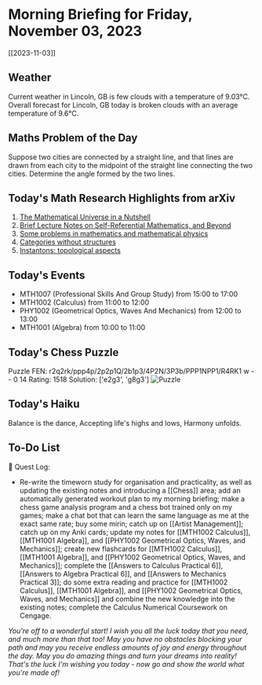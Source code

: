 # Morning Briefing for Friday, November 03, 2023
[[2023-11-03]]
## Weather
Current weather in Lincoln, GB is few clouds with a temperature of 9.03°C. Overall forecast for Lincoln, GB today is broken clouds with an average temperature of 9.6°C.
## Maths Problem of the Day
Suppose two cities are connected by a straight line, and that lines are drawn from each city to the midpoint of the straight line connecting the two cities. Determine the angle formed by the two lines.
## Today's Math Research Highlights from arXiv
1. [The Mathematical Universe in a Nutshell](http://arxiv.org/abs/math/0208009v1)
2. [Brief Lecture Notes on Self-Referential Mathematics, and Beyond](http://arxiv.org/abs/0905.0227v1)
3. [Some problems in mathematics and mathematical physics](http://arxiv.org/abs/2011.12141v2)
4. [Categories without structures](http://arxiv.org/abs/0907.5143v2)
5. [Instantons: topological aspects](http://arxiv.org/abs/math/0509348v1)
## Today's Events
- MTH1007 (Professional Skills And Group Study) from 15:00 to 17:00
- MTH1002 (Calculus) from 11:00 to 12:00
- PHY1002 (Geometrical Optics, Waves And Mechanics) from 12:00 to 13:00
- MTH1001 (Algebra) from 10:00 to 11:00
## Today's Chess Puzzle
Puzzle FEN: r2q2rk/ppp4p/2p2p1Q/2b1p3/4P2N/3P3b/PPP1NPP1/R4RK1 w - - 0 14
Rating: 1518
Solution: ['e2g3', 'g8g3']
![Puzzle](c:\Users\wills\Documents\GitHub\digital-garden\content\Morning%20Briefings\Puzzle%20(Friday,%20November%2003,%202023).svg)
## Today's Haiku
Balance is the dance,
Accepting life's highs and lows,
Harmony unfolds.
## To-Do List
📜 Quest Log:
  - Re-write the timeworn study for organisation and practicality, as well as updating the existing notes and introducing a [[Chess]] area; add an automatically generated workout plan to my morning briefing; make a chess game analysis program and a chess bot trained only on my games; make a chat bot that can learn the same language as me at the exact same rate; buy some mirin; catch up on [[Artist Management]]; catch up on my Anki cards; update my notes for [[MTH1002 Calculus]], [[MTH1001 Algebra]], and [[PHY1002 Geometrical Optics, Waves, and Mechanics]]; create new flashcards for [[MTH1002 Calculus]], [[MTH1001 Algebra]], and [[PHY1002 Geometrical Optics, Waves, and Mechanics]]; complete the [[Answers to Calculus Practical 6]], [[Answers to Algebra Practical 6]], and [[Answers to Mechanics Practical 3]]; do some extra reading and practice for [[MTH1002 Calculus]], [[MTH1001 Algebra]], and [[PHY1002 Geometrical Optics, Waves, and Mechanics]] and combine the new knowledge into the existing notes; complete the Calculus Numerical Coursework on Cengage.


*You're off to a wonderful start! I wish you all the luck today that you need, and much more than that too! May you have no obstacles blocking your path and may you receive endless amounts of joy and energy throughout the day. May you do amazing things and turn your dreams into reality! That's the luck I'm wishing you today - now go and show the world what you're made of!*
